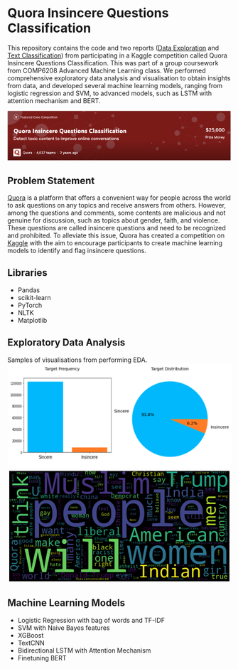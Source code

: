 # Quora Insincere Questions Classification

This repository contains the code and two reports ([Data Exploration](https://github.com/markvasin/Kaggle-Quora-Insincere-Questions-Classification/blob/master/Data_Exploration_Report.pdf) and [Text Classification](https://github.com/markvasin/Kaggle-Quora-Insincere-Questions-Classification/blob/master/Machine_Learning_Report.pdf)) from participating in a Kaggle competition called Quora Insincere Questions Classification. This was part of a group coursework from COMP6208 Advanced Machine Learning class. We performed comprehensive exploratory data analysis and visualisation to obtain insights from data, and developed several machine learning models, ranging from logistic regression and SVM, to advanced models, such as LSTM with attention mechanism and BERT.

![quora](Images/quora.png)

## Problem Statement

[Quora](https://www.quora.com/) is a platform that offers a convenient way for people across the world to ask questions on any topics and receive answers from others. However, among the questions and comments, some contents are malicious and not genuine for discussion, such as topics about gender, faith, and violence. These questions are called insincere questions and need to be recognized and prohibited. To alleviate this issue, Quora has created a competition on [Kaggle](https://www.kaggle.com/c/quora-insincere-questions-classification/) with the aim to encourage participants to create machine learning models to identify and flag insincere questions.

## Libraries
- Pandas
- scikit-learn
- PyTorch
- NLTK
- Matplotlib
## Exploratory Data Analysis
Samples of visualisations from performing EDA.
![eda1](Images/eda-1.png)
![questions](Images/insincere%20questions.png)

## Machine Learning Models
- Logistic Regression with bag of words and TF-IDF
- SVM with Naive Bayes features
- XGBoost
- TextCNN
- Bidirectional LSTM with Attention Mechanism
- Finetuning BERT
